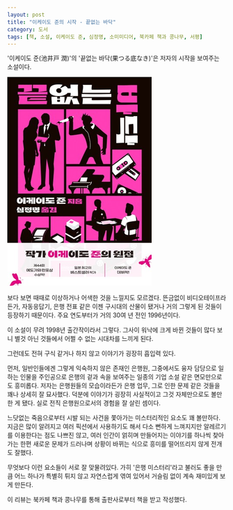 ```yaml
---
layout: post
title: "이케이도 준의 시작 - 끝없는 바닥"
category: 도서
tags: [책, 소설, 이케이도 준, 심정명, 소미미디어, 북카페 책과 콩나무, 서평]
---
```


'이케이도 준(池井戸 潤)'의
'끝없는 바닥(果つる底なき)'은
저자의 시작을 보여주는 소설이다.

![표지](/images/book/hatsuru-sokonaki-book.jpg)

보다 보면 때때로 이상하거나 어색한 것을 느낄지도 모르겠다.
뜬금없이 비디오테이프라든가, 자동응답기, 은행 전표 같은 이젠 구시대의 산물이 됐거나 거의 그렇게 된 것들이 등장하기 때문이다.
주요 연도부터가 거의 30여 년 전인 1996년이다.

이 소설이 무려 1998년 출간작이라서 그렇다.
그사이 워낙에 크게 바뀐 것들이 많다 보니
별것 아닌 것들에서 어쩔 수 없는 시대차를 느끼게 된다.

그런데도 전혀 구식 같거나 하지 않고 이야기가 굉장히 흡입력 있다.

먼저, 일반인들에겐 그렇게 익숙하지 않은 존재인 은행원,
그중에서도 융자 담당으로 일하는 인물을 주인공으로
은행의 겉과 속을 보여주는 일종의 기업 소설 같은 면모만으로도 흥미롭다.
저자는 은행원들의 모습이라든가 은행 업무, 그로 인한 문제 같은 것들을 꽤나 상세히 잘 묘사했다.
덕분에 이야기가 굉장히 사실적이고
그것 자체만으로도 볼만한 게 됐다.
실로 전직 은행원으로서의 경험을 잘 살린 셈이다.

느닷없는 죽음으로부터 시발 되는 사건을 쫓아가는 미스터리적인 요소도 꽤 볼만하다.
지금은 많이 알려지고 여러 픽션에서 사용하기도 해서 다소 뻔하게 느껴지지만
알레르기를 이용한다는 점도 나쁘진 않고,
여러 인간이 얽히며 만들어지는 이야기를 하나씩 찾아가는 한편
새로운 문제가 드러나며 상황이 바뀌는 식으로 흥미를 떨어뜨리지 않게 전개도 잘했다.

무엇보다 이런 요소들이 서로 잘 맞물려있다.
가히 '은행 미스터리'라고 불러도 좋을 만큼
어느 하나가 특별히 튀지 않고 자연스럽게 엮여 있어서
거슬림 없이 계속 재미있게 보게 만든다.



<div class="im im-info">
이 리뷰는 북카페 책과 콩나무를 통해 출판사로부터 책을 받고 작성했다.
</div>

